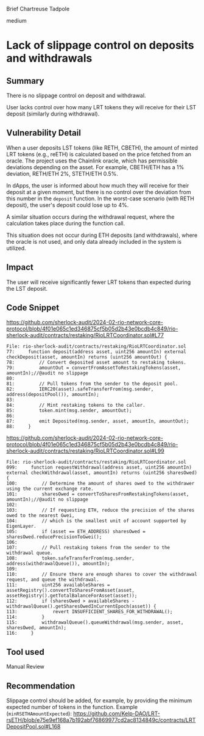 Brief Chartreuse Tadpole

medium

# Lack of slippage control on deposits and withdrawals

## Summary

There is no slippage control on deposit and withdrawal.

User lacks control over how many LRT tokens they will receive for their LST deposit (similarly during withdrawal).

## Vulnerability Detail

When a user deposits LST tokens (like RETH, CBETH), the amount of minted LRT tokens (e.g., reETH) is calculated based on the price fetched from an oracle.
The project uses the Chainlink oracle, which has permissible deviations depending on the asset. For example, CBETH/ETH has a 1% deviation, RETH/ETH 2%, STETH/ETH 0.5%.

In dApps, the user is informed about how much they will receive for their deposit at a given moment, but there is no control over the deviation from this number in the `deposit` function.
In the worst-case scenario (with RETH deposit), the user's deposit could lose up to 4%.

A similar situation occurs during the withdrawal request, where the calculation takes place during the function call.

This situation does not occur during ETH deposits (and withdrawals), where the oracle is not used, and only data already included in the system is utilized.

## Impact

The user will receive significantly fewer LRT tokens than expected during the LST deposit.

## Code Snippet

https://github.com/sherlock-audit/2024-02-rio-network-core-protocol/blob/4f01e065c1ed346875cf5b05d2b43e0bcdb4c849/rio-sherlock-audit/contracts/restaking/RioLRTCoordinator.sol#L77

```solidity
File: rio-sherlock-audit/contracts/restaking/RioLRTCoordinator.sol
77:     function deposit(address asset, uint256 amountIn) external checkDeposit(asset, amountIn) returns (uint256 amountOut) {
78:         // Convert deposited asset amount to restaking tokens.
79:         amountOut = convertFromAssetToRestakingTokens(asset, amountIn);//@audit no slippage
80: 
81:         // Pull tokens from the sender to the deposit pool.
82:         IERC20(asset).safeTransferFrom(msg.sender, address(depositPool()), amountIn);
83: 
84:         // Mint restaking tokens to the caller.
85:         token.mint(msg.sender, amountOut);
86: 
87:         emit Deposited(msg.sender, asset, amountIn, amountOut);
88:     }
```

https://github.com/sherlock-audit/2024-02-rio-network-core-protocol/blob/4f01e065c1ed346875cf5b05d2b43e0bcdb4c849/rio-sherlock-audit/contracts/restaking/RioLRTCoordinator.sol#L99

```solidity
File: rio-sherlock-audit/contracts/restaking/RioLRTCoordinator.sol
099:     function requestWithdrawal(address asset, uint256 amountIn) external checkWithdrawal(asset, amountIn) returns (uint256 sharesOwed) {
100:         // Determine the amount of shares owed to the withdrawer using the current exchange rate.
101:         sharesOwed = convertToSharesFromRestakingTokens(asset, amountIn);//@audit no slippage
102: 
103:         // If requesting ETH, reduce the precision of the shares owed to the nearest Gwei,
104:         // which is the smallest unit of account supported by EigenLayer.
105:         if (asset == ETH_ADDRESS) sharesOwed = sharesOwed.reducePrecisionToGwei();
106: 
107:         // Pull restaking tokens from the sender to the withdrawal queue.
108:         token.safeTransferFrom(msg.sender, address(withdrawalQueue()), amountIn);
109: 
110:         // Ensure there are enough shares to cover the withdrawal request, and queue the withdrawal.
111:         uint256 availableShares = assetRegistry().convertToSharesFromAsset(asset, assetRegistry().getTotalBalanceForAsset(asset));
112:         if (sharesOwed > availableShares - withdrawalQueue().getSharesOwedInCurrentEpoch(asset)) {
113:             revert INSUFFICIENT_SHARES_FOR_WITHDRAWAL();
114:         }
115:         withdrawalQueue().queueWithdrawal(msg.sender, asset, sharesOwed, amountIn);
116:     }
```

## Tool used

Manual Review

## Recommendation

Slippage control should be added, for example, by providing the minimum expected number of tokens in the function.
Example  (`minRSETHAmountExpected`):
https://github.com/Kelp-DAO/LRT-rsETH/blob/e75e9ef168a7b192abf76869977cd2ac8134849c/contracts/LRTDepositPool.sol#L168
 